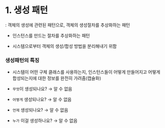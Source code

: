 # 1. 생성 패턴

: 객체의 생성에 관련된 패턴으로, 객체의 생성절차를 추상화하는 패턴

- 인스턴스를 만드는 절차를 추상화하는 패턴

- 시스템으로부터 객체의 생성/합성 방법을 분리해내기 위함

### 생성패턴의 특징

- 시스템이 어떤 구체 클래스를 사용하는지, 인스턴스들이 어떻게 만들어지고 어떻게 합성되는지에 대한 정보를 완전히 가려줌(캡슐화)

- `무엇`이 생성되나요?  →  알 수 없음
- `어떻게` 생성되나요?  →  알 수 없음
- `언제` 생성되나요?  →  알 수 없음
- `누가` 이걸 생성하나요?  →  알 수 없음 